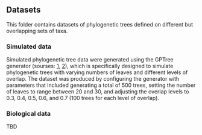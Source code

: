 ## Datasets

This folder contains datasets of phylogenetic trees defined on different but overlapping sets of taxa.

### Simulated data

Simulated phylogenetic tree data were generated using the GPTree generator (sourses: [1](https://github.com/tahiri-lab/GPTree), [2](https://github.com/tahiri-lab/GPTree/tree/GPTreeCluster)), which is specifically designed to simulate phylogenetic trees with varying numbers of leaves and different levels of overlap. The dataset was produced by configuring the generator with parameters that included generating a total of 500 trees, setting the number of leaves to range between 20 and 30, and adjusting the overlap levels to 0.3, 0.4, 0.5, 0.6, and 0.7 (100 trees for each level of overlap).

### Biological data

TBD
